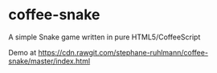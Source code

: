 # coffee-snake
A simple Snake game written in pure HTML5/CoffeeScript

Demo at https://cdn.rawgit.com/stephane-ruhlmann/coffee-snake/master/index.html
